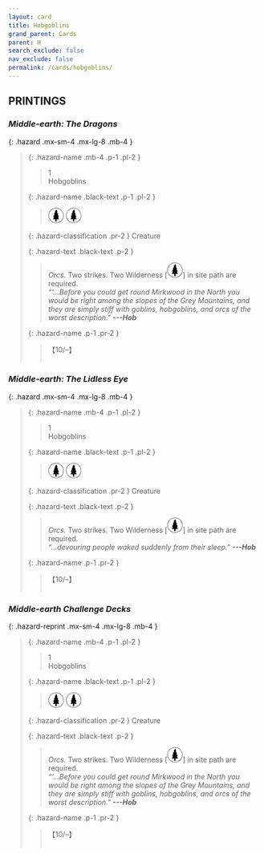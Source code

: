 ```yaml
---
layout: card
title: Hobgoblins
grand_parent: Cards
parent: H
search_exclude: false
nav_exclude: false
permalink: /cards/hobgoblins/
---
```


## PRINTINGS


### _Middle-earth: The Dragons_

{: .hazard .mx-sm-4 .mx-lg-8 .mb-4 }
> {: .hazard-name .mb-4 .p-1 .pl-2 }
> > <div class="hazard-mp">1</div>
> > <div class="card-name">Hobgoblins</div>
>
> {: .hazard-name .black-text .p-1 .pl-2 }
> > ![](/assets/images/wilderness.svg) ![](/assets/images/wilderness.svg)
>
> {: .hazard-classification .pr-2 }
> Creature
>
> {: .hazard-text .black-text .p-2 }
> > _Orcs._ Two strikes. Two Wilderness \[![](/assets/images/wilderness.svg)] in site path are required. <br>_“‘...Before you could get round Mirkwood in the North you would be right among the slopes of the Grey Mountains, and they are simply stiff with goblins, hobgoblins, and orcs of the worst description."_ ***---&NoBreak;Hob*** 
>
> {: .hazard-name .p-1 .pr-2 }
> > <div class="card-shield">【10/&ndash;】</div>
> > <div class="card-corruption">&nbsp;</div>

### _Middle-earth: The Lidless Eye_

{: .hazard .mx-sm-4 .mx-lg-8 .mb-4 }
> {: .hazard-name .mb-4 .p-1 .pl-2 }
> > <div class="hazard-mp">1</div>
> > <div class="card-name">Hobgoblins</div>
>
> {: .hazard-name .black-text .p-1 .pl-2 }
> > ![](/assets/images/wilderness.svg) ![](/assets/images/wilderness.svg)
>
> {: .hazard-classification .pr-2 }
> Creature
>
> {: .hazard-text .black-text .p-2 }
> > _Orcs._ Two strikes. Two Wilderness \[![](/assets/images/wilderness.svg)] in site path are required. <br>_“...devouring people waked suddenly from their sleep."_ ***---&NoBreak;Hob*** 
>
> {: .hazard-name .p-1 .pr-2 }
> > <div class="card-shield">【10/&ndash;】</div>
> > <div class="card-corruption">&nbsp;</div>

### _Middle-earth Challenge Decks_

{: .hazard-reprint .mx-sm-4 .mx-lg-8 .mb-4 }
> {: .hazard-name .mb-4 .p-1 .pl-2 }
> > <div class="hazard-mp">1</div>
> > <div class="card-name">Hobgoblins</div>
>
> {: .hazard-name .black-text .p-1 .pl-2 }
> > ![](/assets/images/wilderness.svg) ![](/assets/images/wilderness.svg)
>
> {: .hazard-classification .pr-2 }
> Creature
>
> {: .hazard-text .black-text .p-2 }
> > _Orcs._ Two strikes. Two Wilderness \[![](/assets/images/wilderness.svg)] in site path are required. <br>_“‘...Before you could get round Mirkwood in the North you would be right among the slopes of the Grey Mountains, and they are simply stiff with goblins, hobgoblins, and orcs of the worst description."_ ***---&NoBreak;Hob*** 
>
> {: .hazard-name .p-1 .pr-2 }
> > <div class="card-shield">【10/&ndash;】</div>
> > <div class="card-corruption-white">&nbsp;</div>
